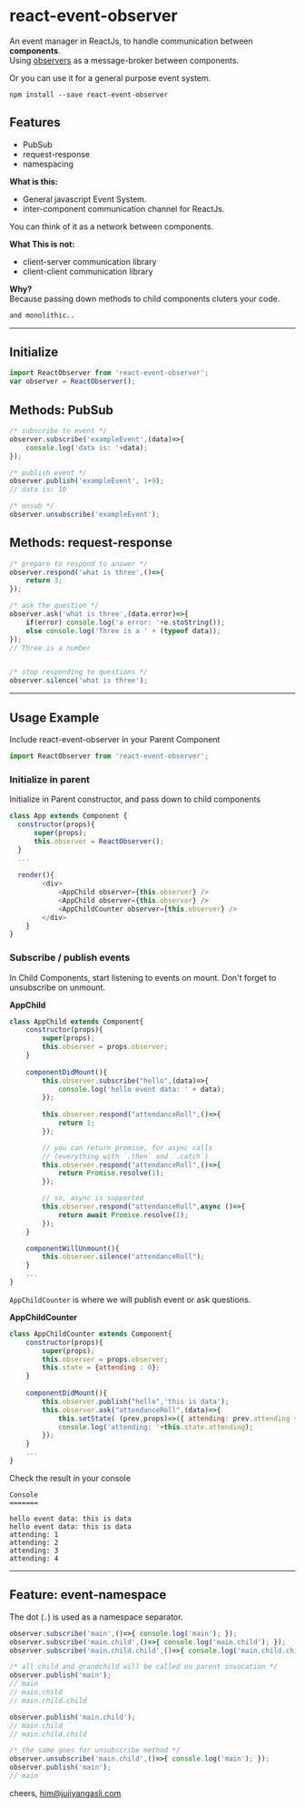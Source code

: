 react-event-observer
===

An event manager in ReactJs, to handle communication between **components**. <br />
Using [observers](https://en.wikipedia.org/wiki/Observer_pattern) as a message-broker between components.

Or you can use it for a general purpose event system.<br />

```
npm install --save react-event-observer
```

Features
--
- PubSub
- request-response
- namespacing

**What is this:**
- General javascript Event System.
- inter-component communication channel for ReactJs.

You can think of it as a network between components.

**What This is not:**
- client-server communication library
- client-client communication library

**Why?**<br />
Because passing down methods to child components cluters your code.
```bash
and monolithic.. 
```

---

Initialize
--
```js
import ReactObserver from 'react-event-observer';
var observer = ReactObserver();
```

Methods: PubSub
--
```js
/* subscribe to event */
observer.subscribe('exampleEvent',(data)=>{
    console.log('data is: '+data);
});

/* publish event */
observer.publish('exampleEvent', 1+9);
// data is: 10

/* unsub */
observer.unsubscribe('exampleEvent');
```

Methods: request-response
--
```js
/* prepare to respond to answer */
observer.respond('what is three',()=>{
    return 3;
});

/* ask the question */
observer.ask('what is three',(data,error)=>{
    if(error) console.log('a error: '+e.stoString());
    else console.log('Three is a ' + (typeof data));
});
// Three is a number


/* stop responding to questions */
observer.silence('what is three');

```

---

Usage Example
--
Include react-event-observer in your Parent Component
```js
import ReactObserver from 'react-event-observer';
```

### Initialize in parent
Initialize in Parent constructor, and pass down to child components
```js
class App extends Component {
  constructor(props){
      super(props);
      this.observer = ReactObserver();
  }
  ...
  
  render(){
        <div>
            <AppChild observer={this.observer} />
            <AppChild observer={this.observer} />
            <AppChildCounter observer={this.observer} />
        </div>
    }
}
```

### Subscribe / publish events
In Child Components, start listening to events on mount. Don't forget to unsubscribe on unmount.

**AppChild**
```js
class AppChild extends Component{
    constructor(props){
        super(props);
        this.observer = props.observer;
    }
    
    componentDidMount(){
        this.observer.subscribe("hello",(data)=>{
            console.log('hello event data: ' + data);
        });
        
        this.observer.respond("attendanceRoll",()=>{
            return 1;
        });

        // you can return promise, for async calls
        // (everything with `.then` and `.catch`)
        this.observer.respond("attendanceRoll",()=>{
            return Promise.resolve(1);
        });

        // so, async is supported
        this.observer.respond("attendanceRoll",async ()=>{
            return await Promise.resolve(1);
        });
    }

    componentWillUnmount(){
        this.observer.silence("attendanceRoll");
    }
    ...
}
```

`AppChildCounter` is where we will publish event or ask questions.

**AppChildCounter**
```js
class AppChildCounter extends Component{
    constructor(props){
        super(props);
        this.observer = props.observer;
        this.state = {attending : 0};
    }
    
    componentDidMount(){
        this.observer.publish("hello",'this is data');
        this.observer.ask("attendanceRoll",(data)=>{
            this.setState( (prev,props)=>({ attending: prev.attending + data }) );
            console.log('attending: '+this.state.attending);
        });
    }
    ...
}
```

Check the result in your console
```
Console
=======

hello event data: this is data
hello event data: this is data
attending: 1
attending: 2
attending: 3
attending: 4
```

---

Feature: event-namespace
--
The dot (`.`) is used as a namespace separator.
```js
observer.subscribe('main',()=>{ console.log('main'); });
observer.subscribe('main.child',()=>{ console.log('main.child'); });
observer.subscribe('main.child.child',()=>{ console.log('main.child.child'); });

/* all child and grandchild will be called on parent invocation */
observer.publish('main');
// main
// main.child
// main.child.child

observer.publish('main.child');
// main.child
// main.child.child

/* the same goes for unsubscribe method */
observer.unsubscribe('main.child',()=>{ console.log('main'); });
observer.publish('main');
// main
```

cheers,
[him@jujiyangasli.com](mailto:him@jujiyangasli.com)